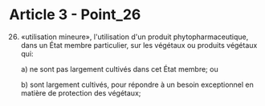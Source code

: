 # Article 3 - Point_26

26) «utilisation mineure», l'utilisation d'un produit phytopharmaceutique, dans un État membre particulier, sur les végétaux ou produits végétaux qui:

    a) ne sont pas largement cultivés dans cet État membre; ou

    b) sont largement cultivés, pour répondre à un besoin exceptionnel en matière de protection des végétaux;
